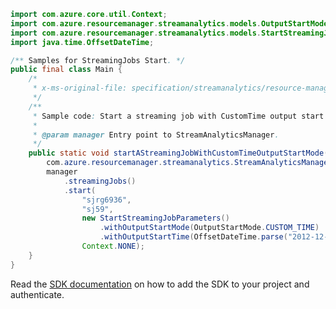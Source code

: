 ```java
import com.azure.core.util.Context;
import com.azure.resourcemanager.streamanalytics.models.OutputStartMode;
import com.azure.resourcemanager.streamanalytics.models.StartStreamingJobParameters;
import java.time.OffsetDateTime;

/** Samples for StreamingJobs Start. */
public final class Main {
    /*
     * x-ms-original-file: specification/streamanalytics/resource-manager/Microsoft.StreamAnalytics/stable/2020-03-01/examples/StreamingJob_Start_CustomTime.json
     */
    /**
     * Sample code: Start a streaming job with CustomTime output start mode.
     *
     * @param manager Entry point to StreamAnalyticsManager.
     */
    public static void startAStreamingJobWithCustomTimeOutputStartMode(
        com.azure.resourcemanager.streamanalytics.StreamAnalyticsManager manager) {
        manager
            .streamingJobs()
            .start(
                "sjrg6936",
                "sj59",
                new StartStreamingJobParameters()
                    .withOutputStartMode(OutputStartMode.CUSTOM_TIME)
                    .withOutputStartTime(OffsetDateTime.parse("2012-12-12T12:12:12Z")),
                Context.NONE);
    }
}
```

Read the [SDK documentation](https://github.com/Azure/azure-sdk-for-java/blob/azure-resourcemanager-streamanalytics_1.0.0-beta.2/sdk/streamanalytics/azure-resourcemanager-streamanalytics/README.md) on how to add the SDK to your project and authenticate.
